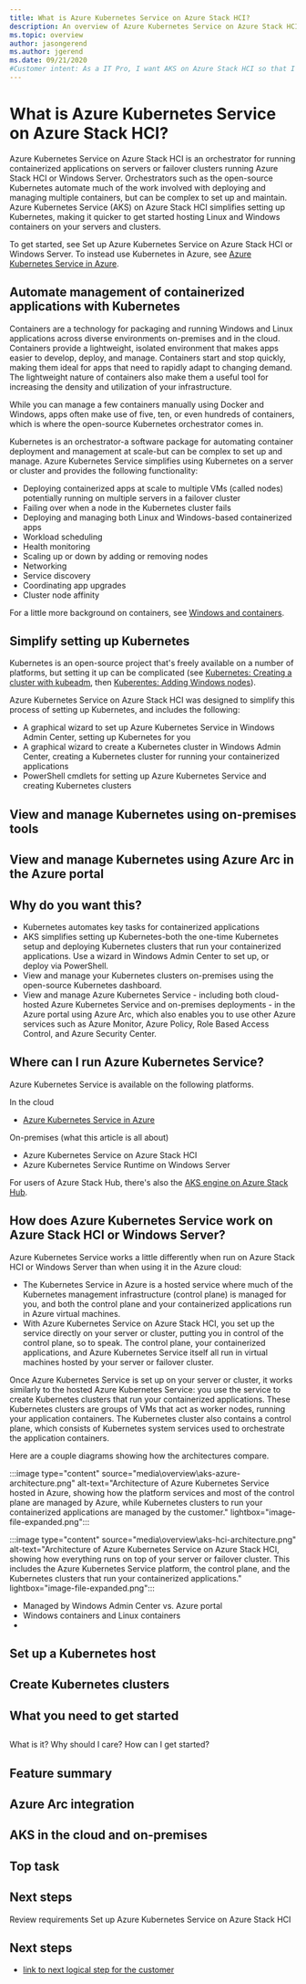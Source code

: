 ```yaml
---
title: What is Azure Kubernetes Service on Azure Stack HCI?
description: An overview of Azure Kubernetes Service on Azure Stack HCI
ms.topic: overview
author: jasongerend
ms.author: jgerend
ms.date: 09/21/2020
#Customer intent: As a IT Pro, I want AKS on Azure Stack HCI so that I can easily deploy Kubernetes on-premises to orchestrate my containerized workloads.
---
```

# What is Azure Kubernetes Service on Azure Stack HCI?

Azure Kubernetes Service on Azure Stack HCI is an orchestrator for running containerized applications on servers or failover clusters running Azure Stack HCI or Windows Server. Orchestrators such as the open-source Kubernetes automate much of the work involved with deploying and managing multiple containers, but can be complex to set up and maintain. Azure Kubernetes Service (AKS) on Azure Stack HCI simplifies setting up Kubernetes, making it quicker to get started hosting Linux and Windows containers on your servers and clusters.

To get started, see Set up Azure Kubernetes Service on Azure Stack HCI or Windows Server. To instead use Kubernetes in Azure, see [Azure Kubernetes Service in Azure](/azure/aks/intro-kubernetes).

## Automate management of containerized applications with Kubernetes

Containers are a technology for packaging and running Windows and Linux applications across diverse environments on-premises and in the cloud. Containers provide a lightweight, isolated environment that makes apps easier to develop, deploy, and manage. Containers start and stop quickly, making them ideal for apps that need to rapidly adapt to changing demand. The lightweight nature of containers also make them a useful tool for increasing the density and utilization of your infrastructure.

While you can manage a few containers manually using Docker and Windows, apps often make use of five, ten, or even hundreds of containers, which is where the open-source Kubernetes orchestrator comes in.

Kubernetes is an orchestrator-a software package for automating container deployment and management at scale-but can be complex to set up and manage. Azure Kubernetes Service simplifies using Kubernetes on a server or cluster and provides the following functionality:

- Deploying containerized apps at scale to multiple VMs (called nodes) potentially running on multiple servers in a failover cluster
- Failing over when a node in the Kubernetes cluster fails
- Deploying and managing both Linux and Windows-based containerized apps
- Workload scheduling
- Health monitoring
- Scaling up or down by adding or removing nodes
- Networking
- Service discovery
- Coordinating app upgrades
- Cluster node affinity

For a little more background on containers, see [Windows and containers](/virtualization/windowscontainers/about/).

## Simplify setting up Kubernetes

Kubernetes is an open-source project that's freely available on a number of platforms, but setting it up can be complicated (see [Kubernetes: Creating a cluster with kubeadm](https://kubernetes.io/docs/setup/production-environment/tools/kubeadm/create-cluster-kubeadm/), then [Kuberentes: Adding Windows nodes](https://kubernetes.io/docs/tasks/administer-cluster/kubeadm/adding-windows-nodes/)). 

Azure Kubernetes Service on Azure Stack HCI was designed to simplify this process of setting up Kubernetes, and includes the following:

- A graphical wizard to set up Azure Kubernetes Service in Windows Admin Center, setting up Kubernetes for you
- A graphical wizard to create a Kubernetes cluster in Windows Admin Center, creating a Kubernetes cluster for running your containerized applications
- PowerShell cmdlets for setting up Azure Kubernetes Service and creating Kubernetes clusters




## View and manage Kubernetes using on-premises tools

## View and manage Kubernetes using Azure Arc in the Azure portal

## Why do you want this?

- Kubernetes automates key tasks for containerized applications
- AKS simplifies setting up Kubernetes-both the one-time Kubernetes setup and deploying Kubernetes clusters that run your containerized applications. Use a wizard in Windows Admin Center to set up, or deploy via PowerShell.
- View and manage your Kubernetes clusters on-premises using the open-source Kubernetes dashboard.
- View and manage Azure Kubernetes Service - including both cloud-hosted Azure Kubernetes Service and on-premises deployments - in the Azure portal using Azure Arc, which also enables you to use other Azure services such as Azure Monitor, Azure Policy, Role Based Access Control, and Azure Security Center.


## Where can I run Azure Kubernetes Service?

Azure Kubernetes Service is available on the following platforms.

In the cloud

- [Azure Kubernetes Service in Azure](/azure/aks/intro-kubernetes)

On-premises (what this article is all about)

- Azure Kubernetes Service on Azure Stack HCI
- Azure Kubernetes Service Runtime on Windows Server

For users of Azure Stack Hub, there's also the [AKS engine on Azure Stack Hub](../user/azure-stack-kubernetes-aks-engine-overview).

## How does Azure Kubernetes Service work on Azure Stack HCI or Windows Server?

Azure Kubernetes Service works a little differently when run on Azure Stack HCI or Windows Server than when using it in the Azure cloud:

- The Kubernetes Service in Azure is a hosted service where much of the Kubernetes management infrastructure (control plane) is managed for you, and both the control plane and your containerized applications run in Azure virtual machines.
- With Azure Kubernetes Service on Azure Stack HCI, you set up the service directly on your server or cluster, putting you in control of the control plane, so to speak. The control plane, your containerized applications, and Azure Kubernetes Service itself all run in virtual machines hosted by your server or failover cluster.

Once Azure Kubernetes Service is set up on your server or cluster, it works similarly to the hosted Azure Kubernetes Service: you use the service to create Kubernetes clusters that run your containerized applications. These Kubernetes clusters are groups of VMs that act as worker nodes, running your application containers. The Kubernetes cluster also contains a control plane, which consists of Kubernetes system services used to orchestrate the application containers.

Here are a couple diagrams showing how the architectures compare.

:::image type="content" source="media\overview\aks-azure-architecture.png" alt-text="Architecture of Azure Kubernetes Service hosted in Azure, showing how the platform services and most of the control plane are managed by Azure, while Kubernetes clusters to run your containerized applications are managed by the customer." lightbox="image-file-expanded.png":::

:::image type="content" source="media\overview\aks-hci-architecture.png" alt-text="Architecture of Azure Kubernetes Service on Azure Stack HCI, showing how everything runs on top of your server or failover cluster. This includes the Azure Kubernetes Service platform, the control plane, and the Kubernetes clusters that run your containerized applications." lightbox="image-file-expanded.png":::

- Managed by Windows Admin Center vs. Azure portal
- Windows containers and Linux containers
- 


## Set up a Kubernetes host

## Create Kubernetes clusters

## What you need to get started


## 
What is it?
Why should I care?
How can I get started?

## Feature summary

## Azure Arc integration

## AKS in the cloud and on-premises



## Top task

## Next steps

Review requirements
Set up Azure Kubernetes Service on Azure Stack HCI

## <article body>

<!---
After the intro, you can develop your overview by discussing the features that answer the "Why should I care" question with a bit more depth.
Be sure to call out any basic requirements and dependencies, as well as limitations or overhead.
Don't catalog every feature, and some may only need to be mentioned as available, without any discussion.
--->

## <Top task>

<!---Suggested:
An effective way to structure you overview article is to create an H2 for the top customer tasks identified in milestone one of the [Content + Learning content model](contribute-get-started-mvc.md) and describe how the product/service helps customers with that task.
Create a new H2 for each task you list.
--->

## Next steps

<!---Some context for the following links goes here--->
- [link to next logical step for the customer](global-quickstart-template.md)

<!--- Required:
In Overview articles, provide at least one next step and no more than three.
Next steps in overview articles will often link to a quickstart.
Use regular links; do not use a blue box link. What you link to will depend on what is really a next step for the customer.
Do not use a "More info section" or a "Resources section" or a "See also section".
--->